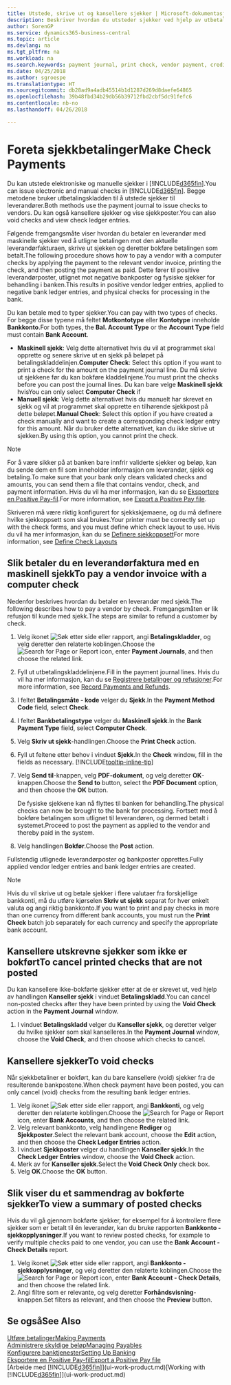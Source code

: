 ```yaml
---
title: Utstede, skrive ut og kansellere sjekker | Microsoft-dokumentasjon
description: Beskriver hvordan du utsteder sjekker ved hjelp av utbetalingskladden, skriver ut sjekker og kansellerer eller viser sjekkposter i Business Central.
author: SorenGP
ms.service: dynamics365-business-central
ms.topic: article
ms.devlang: na
ms.tgt_pltfrm: na
ms.workload: na
ms.search.keywords: payment journal, print check, vendor payment, creditor, debt, balance due, AP
ms.date: 04/25/2018
ms.author: sgroespe
ms.translationtype: HT
ms.sourcegitcommit: db28ad9a4adb45514b1d1287d269d8daefe64865
ms.openlocfilehash: 39b48fbd34b29db56b39712fbd2cbf5dc91fefc6
ms.contentlocale: nb-no
ms.lasthandoff: 04/26/2018

---
```

# <a name="make-check-payments"></a><span data-ttu-id="bd113-103">Foreta sjekkbetalinger</span><span class="sxs-lookup"><span data-stu-id="bd113-103">Make Check Payments</span></span>
<span data-ttu-id="bd113-104">Du kan utstede elektroniske og manuelle sjekker i [!INCLUDE[d365fin](includes/d365fin_md.md)].</span><span class="sxs-lookup"><span data-stu-id="bd113-104">You can issue electronic and manual checks in [!INCLUDE[d365fin](includes/d365fin_md.md)].</span></span> <span data-ttu-id="bd113-105">Begge metodene bruker utbetalingskladden til å utstede sjekker til leverandører.</span><span class="sxs-lookup"><span data-stu-id="bd113-105">Both methods use the payment journal to issue checks to vendors.</span></span> <span data-ttu-id="bd113-106">Du kan også kansellere sjekker og vise sjekkposter.</span><span class="sxs-lookup"><span data-stu-id="bd113-106">You can also void checks and view check ledger entries.</span></span>

<span data-ttu-id="bd113-107">Følgende fremgangsmåte viser hvordan du betaler en leverandør med maskinelle sjekker ved å utligne betalingen mot den aktuelle leverandørfakturaen, skrive ut sjekken og deretter bokføre betalingen som betalt.</span><span class="sxs-lookup"><span data-stu-id="bd113-107">The following procedure shows how to pay a vendor with a computer checks by applying the payment to the relevant vendor invoice, printing the check, and then posting the payment as paid.</span></span> <span data-ttu-id="bd113-108">Dette fører til positive leverandørposter, utlignet mot negative bankposter og fysiske sjekker for behandling i banken.</span><span class="sxs-lookup"><span data-stu-id="bd113-108">This results in positive vendor ledger entries, applied to negative bank ledger entries, and physical checks for processing in the bank.</span></span>

<span data-ttu-id="bd113-109">Du kan betale med to typer sjekker.</span><span class="sxs-lookup"><span data-stu-id="bd113-109">You can pay with two types of checks.</span></span> <span data-ttu-id="bd113-110">For begge disse typene må feltet **Motkontotype** eller **Kontotype** inneholde **Bankkonto**.</span><span class="sxs-lookup"><span data-stu-id="bd113-110">For both types, the **Bal. Account Type** or the **Account Type** field must contain **Bank Account**.</span></span>

- <span data-ttu-id="bd113-111">**Maskinell sjekk**: Velg dette alternativet hvis du vil at programmet skal opprette og senere skrive ut en sjekk på beløpet på betalingskladdelinjen.</span><span class="sxs-lookup"><span data-stu-id="bd113-111">**Computer Check**: Select this option if you want to print a check for the amount on the payment journal line.</span></span> <span data-ttu-id="bd113-112">Du må skrive ut sjekkene før du kan bokføre kladdelinjene.</span><span class="sxs-lookup"><span data-stu-id="bd113-112">You must print the checks before you can post the journal lines.</span></span> <span data-ttu-id="bd113-113">Du kan bare velge **Maskinell sjekk** hvis</span><span class="sxs-lookup"><span data-stu-id="bd113-113">You can only select **Computer Check** if</span></span>
- <span data-ttu-id="bd113-114">**Manuell sjekk**: Velg dette alternativet hvis du manuelt har skrevet en sjekk og vil at programmet skal opprette en tilhørende sjekkpost på dette beløpet.</span><span class="sxs-lookup"><span data-stu-id="bd113-114">**Manual Check**: Select this option if you have created a check manually and want to create a corresponding check ledger entry for this amount.</span></span> <span data-ttu-id="bd113-115">Når du bruker dette alternativet, kan du ikke skrive ut sjekken.</span><span class="sxs-lookup"><span data-stu-id="bd113-115">By using this option, you cannot print the check.</span></span>

> [!NOTE]  
> <span data-ttu-id="bd113-116">For å være sikker på at banken bare innfrir validerte sjekker og beløp, kan du sende dem en fil som inneholder informasjon om leverandør, sjekk og betaling.</span><span class="sxs-lookup"><span data-stu-id="bd113-116">To make sure that your bank only clears validated checks and amounts, you can send them a file that contains vendor, check, and payment information.</span></span> <span data-ttu-id="bd113-117">Hvis du vil ha mer informasjon, kan du se [Eksportere en Positive Pay-fil](finance-how-positive-pay.md).</span><span class="sxs-lookup"><span data-stu-id="bd113-117">For more information, see [Export a Positive Pay file](finance-how-positive-pay.md).</span></span>

<span data-ttu-id="bd113-118">Skriveren må være riktig konfigurert for sjekkskjemaene, og du må definere hvilke sjekkoppsett som skal brukes.</span><span class="sxs-lookup"><span data-stu-id="bd113-118">Your printer must be correctly set up with the check forms, and you must define which check layout to use.</span></span> <span data-ttu-id="bd113-119">Hvis du vil ha mer informasjon, kan du se [Definere sjekkoppsett](finance-how-define-check-layouts.md)</span><span class="sxs-lookup"><span data-stu-id="bd113-119">For more information, see [Define Check Layouts](finance-how-define-check-layouts.md)</span></span>

## <a name="to-pay-a-vendor-invoice-with-a-computer-check"></a><span data-ttu-id="bd113-120">Slik betaler du en leverandørfaktura med en maskinell sjekk</span><span class="sxs-lookup"><span data-stu-id="bd113-120">To pay a vendor invoice with a computer check</span></span>
<span data-ttu-id="bd113-121">Nedenfor beskrives hvordan du betaler en leverandør med sjekk.</span><span class="sxs-lookup"><span data-stu-id="bd113-121">The following describes how to pay a vendor by check.</span></span> <span data-ttu-id="bd113-122">Fremgangsmåten er lik refusjon til kunde med sjekk.</span><span class="sxs-lookup"><span data-stu-id="bd113-122">The steps are similar to refund a customer by check.</span></span>

1. <span data-ttu-id="bd113-123">Velg ikonet ![Søk etter side eller rapport](media/ui-search/search_small.png "Søk etter side eller rapport"), angi **Betalingskladder**, og velg deretter den relaterte koblingen.</span><span class="sxs-lookup"><span data-stu-id="bd113-123">Choose the ![Search for Page or Report](media/ui-search/search_small.png "Search for Page or Report icon") icon, enter **Payment Journals**, and then choose the related link.</span></span>
2. <span data-ttu-id="bd113-124">Fyll ut utbetalingskladdelinjene.</span><span class="sxs-lookup"><span data-stu-id="bd113-124">Fill in the payment journal lines.</span></span> <span data-ttu-id="bd113-125">Hvis du vil ha mer informasjon, kan du se [Registrere betalinger og refusjoner](payables-how-post-payments-refunds.md).</span><span class="sxs-lookup"><span data-stu-id="bd113-125">For more information, see [Record Payments and Refunds](payables-how-post-payments-refunds.md).</span></span>
3. <span data-ttu-id="bd113-126">I feltet **Betalingsmåte - kode** velger du **Sjekk**.</span><span class="sxs-lookup"><span data-stu-id="bd113-126">In the **Payment Method Code** field, select **Check**.</span></span>
4. <span data-ttu-id="bd113-127">I feltet **Bankbetalingstype** velger du **Maskinell sjekk**.</span><span class="sxs-lookup"><span data-stu-id="bd113-127">In the **Bank Payment Type** field, select **Computer Check**.</span></span>
5. <span data-ttu-id="bd113-128">Velg **Skriv ut sjekk**-handlingen.</span><span class="sxs-lookup"><span data-stu-id="bd113-128">Choose the **Print Check** action.</span></span>
6. <span data-ttu-id="bd113-129">Fyll ut feltene etter behov i vinduet **Sjekk**.</span><span class="sxs-lookup"><span data-stu-id="bd113-129">In the **Check** window, fill in the fields as necessary.</span></span> [!INCLUDE[tooltip-inline-tip](includes/tooltip-inline-tip_md.md)]
7. <span data-ttu-id="bd113-130">Velg **Send til**-knappen, velg **PDF-dokument**, og velg deretter **OK**-knappen.</span><span class="sxs-lookup"><span data-stu-id="bd113-130">Choose the **Send to** button, select the **PDF Document** option, and then choose the **OK** button.</span></span>

    <span data-ttu-id="bd113-131">De fysiske sjekkene kan nå flyttes til banken for behandling.</span><span class="sxs-lookup"><span data-stu-id="bd113-131">The physical checks can now be brought to the bank for processing.</span></span> <span data-ttu-id="bd113-132">Fortsett med å bokføre betalingen som utlignet til leverandøren, og dermed betalt i systemet.</span><span class="sxs-lookup"><span data-stu-id="bd113-132">Proceed to post the payment as applied to the vendor and thereby paid in the system.</span></span>
8. <span data-ttu-id="bd113-133">Velg handlingen **Bokfør**.</span><span class="sxs-lookup"><span data-stu-id="bd113-133">Choose the **Post** action.</span></span>

<span data-ttu-id="bd113-134">Fullstendig utlignede leverandørposter og bankposter opprettes.</span><span class="sxs-lookup"><span data-stu-id="bd113-134">Fully applied vendor ledger entries and bank ledger entries are created.</span></span>

> [!NOTE]  
> <span data-ttu-id="bd113-135">Hvis du vil skrive ut og betale sjekker i flere valutaer fra forskjellige bankkonti, må du utføre kjørselen **Skriv ut sjekk** separat for hver enkelt valuta og angi riktig bankkonto.</span><span class="sxs-lookup"><span data-stu-id="bd113-135">If you want to print and pay checks in more than one currency from different bank accounts, you must run the **Print Check** batch job separately for each currency and specify the appropriate bank account.</span></span>

## <a name="to-cancel-printed-checks-that-are-not-posted"></a><span data-ttu-id="bd113-136">Kansellere utskrevne sjekker som ikke er bokført</span><span class="sxs-lookup"><span data-stu-id="bd113-136">To cancel printed checks that are not posted</span></span>
<span data-ttu-id="bd113-137">Du kan kansellere ikke-bokførte sjekker etter at de er skrevet ut, ved hjelp av handlingen **Kanseller sjekk** i vinduet **Betalingskladd**.</span><span class="sxs-lookup"><span data-stu-id="bd113-137">You can cancel non-posted checks after they have been printed by using the **Void Check** action in the **Payment Journal** window.</span></span>

1. <span data-ttu-id="bd113-138">I vinduet **Betalingskladd** velger du **Kanseller sjekk**, og deretter velger du hvilke sjekker som skal kanselleres.</span><span class="sxs-lookup"><span data-stu-id="bd113-138">In the **Payment Journal** window, choose the **Void Check**, and then choose which checks to cancel.</span></span>

## <a name="to-void-checks"></a><span data-ttu-id="bd113-139">Kansellere sjekker</span><span class="sxs-lookup"><span data-stu-id="bd113-139">To void checks</span></span>
<span data-ttu-id="bd113-140">Når sjekkbetaliner er bokført, kan du bare kansellere (void) sjekker fra de resulterende bankpostene.</span><span class="sxs-lookup"><span data-stu-id="bd113-140">When check payment have been posted, you can only cancel (void) checks from the resulting bank ledger entries.</span></span>

1. <span data-ttu-id="bd113-141">Velg ikonet ![Søk etter side eller rapport](media/ui-search/search_small.png "Søk etter side eller rapport"), angi **Bankkonti**, og velg deretter den relaterte koblingen.</span><span class="sxs-lookup"><span data-stu-id="bd113-141">Choose the ![Search for Page or Report](media/ui-search/search_small.png "Search for Page or Report icon") icon, enter **Bank Accounts**, and then choose the related link.</span></span>
2. <span data-ttu-id="bd113-142">Velg relevant bankkonto, velg handlingene **Rediger** og **Sjekkposter**.</span><span class="sxs-lookup"><span data-stu-id="bd113-142">Select the relevant bank account, choose the **Edit** action, and then choose the **Check Ledger Entries** action.</span></span>
3. <span data-ttu-id="bd113-143">I vinduet **Sjekkposter** velger du handlingen **Kanseller sjekk**.</span><span class="sxs-lookup"><span data-stu-id="bd113-143">In the **Check Ledger Entries** window, choose the **Void Check** action.</span></span>
4. <span data-ttu-id="bd113-144">Merk av for **Kanseller sjekk**.</span><span class="sxs-lookup"><span data-stu-id="bd113-144">Select the **Void Check Only** check box.</span></span>
5. <span data-ttu-id="bd113-145">Velg **OK**.</span><span class="sxs-lookup"><span data-stu-id="bd113-145">Choose the **OK** button.</span></span>

## <a name="to-view-a-summary-of-posted-checks"></a><span data-ttu-id="bd113-146">Slik viser du et sammendrag av bokførte sjekker</span><span class="sxs-lookup"><span data-stu-id="bd113-146">To view a summary of posted checks</span></span>
<span data-ttu-id="bd113-147">Hvis du vil gå gjennom bokførte sjekker, for eksempel for å kontrollere flere sjekker som er betalt til én leverandør, kan du bruke rapporten **Bankkonto - sjekkopplysninger**.</span><span class="sxs-lookup"><span data-stu-id="bd113-147">If you want to review posted checks, for example to verify multiple checks paid to one vendor, you can use the **Bank Account - Check Details** report.</span></span>
1. <span data-ttu-id="bd113-148">Velg ikonet ![Søk etter side eller rapport](media/ui-search/search_small.png "Søk etter side eller rapport"), angi **Bankkonto - sjekkopplysninger**, og velg deretter den relaterte koblingen.</span><span class="sxs-lookup"><span data-stu-id="bd113-148">Choose the ![Search for Page or Report](media/ui-search/search_small.png "Search for Page or Report icon") icon, enter **Bank Account - Check Details**, and then choose the related link.</span></span>
2. <span data-ttu-id="bd113-149">Angi filtre som er relevante, og velg deretter **Forhåndsvisning**-knappen.</span><span class="sxs-lookup"><span data-stu-id="bd113-149">Set filters as relevant, and then choose the **Preview** button.</span></span>

## <a name="see-also"></a><span data-ttu-id="bd113-150">Se også</span><span class="sxs-lookup"><span data-stu-id="bd113-150">See Also</span></span>
[<span data-ttu-id="bd113-151">Utføre betalinger</span><span class="sxs-lookup"><span data-stu-id="bd113-151">Making Payments</span></span>](payables-make-payments.md)  
[<span data-ttu-id="bd113-152">Administrere skyldige beløp</span><span class="sxs-lookup"><span data-stu-id="bd113-152">Managing Payables</span></span>](payables-manage-payables.md)  
[<span data-ttu-id="bd113-153">Konfigurere banktjenester</span><span class="sxs-lookup"><span data-stu-id="bd113-153">Setting Up Banking</span></span>](bank-setup-banking.md)  
[<span data-ttu-id="bd113-154">Eksportere en Positive Pay-fil</span><span class="sxs-lookup"><span data-stu-id="bd113-154">Export a Positive Pay file</span></span>](finance-how-positive-pay.md)  
<span data-ttu-id="bd113-155">[Arbeide med [!INCLUDE[d365fin](includes/d365fin_md.md)]](ui-work-product.md)</span><span class="sxs-lookup"><span data-stu-id="bd113-155">[Working with [!INCLUDE[d365fin](includes/d365fin_md.md)]](ui-work-product.md)</span></span>  

